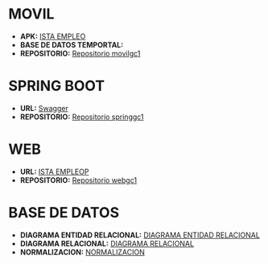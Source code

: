 # MOVIL
- **APK:** [ISTA EMPLEO](https://www.facebook.com/programacionorientadaamemes/)
- **BASE DE DATOS TEMPORTAL:** []()
- **REPOSITORIO:** [Repositorio movilgc1](https://github.com/Boxvi/movilgc1.git)

# SPRING BOOT
- **URL:** [Swagger](http://springgc1-env.eba-mf2fnuvf.us-east-1.elasticbeanstalk.com/swagger-ui/index.html)
- **REPOSITORIO:** [Repositorio springgc1](https://github.com/Boxvi/springgc1.git)

# WEB
- **URL:** [ISTA EMPLEOP]()
- **REPOSITORIO:** [Repositorio webgc1](https://github.com/Boxvi/webgc1.git)

# BASE DE DATOS
- **DIAGRAMA ENTIDAD RELACIONAL:** [DIAGRAMA ENTIDAD RELACIONAL](https://github.com/Boxvi/archivos/blob/main/Base%20de%20Datos/DIAGRAMA%20Entidad-Relaci%C3%B3n.drawio.png)
- **DIAGRAMA RELACIONAL:** [DIAGRAMA RELACIONAL](https://github.com/Boxvi/archivos/blob/main/Base%20de%20Datos/DIAGRAMA%20Relacional.drawio.png)
- **NORMALIZACION:** [NORMALIZACION](https://github.com/Boxvi/archivos/blob/main/Base%20de%20Datos/DIAGRAMA%20Normalizado.drawio.png)